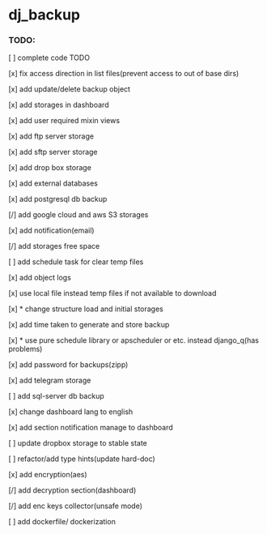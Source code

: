 # dj_backup

### TODO:

[ ] complete code TODO

[x] fix access direction in list files(prevent access to out of base dirs)

[x] add update/delete backup object

[x] add storages in dashboard

[x] add user required mixin views

[x] add ftp server storage

[x] add sftp server storage

[x] add drop box storage

[x] add external databases

[x] add postgresql db backup

[/] add google cloud and aws S3 storages

[x] add notification(email)

[/] add storages free space

[ ] add schedule task for clear temp files

[x] add object logs

[x] use local file instead temp files if not available to download

[x] * change structure load and initial storages

[x] add time taken to generate and store backup

[x] * use pure schedule library or apscheduler or etc. instead django_q(has problems)

[x] add password for backups(zipp)

[x] add telegram storage

[ ] add sql-server db  backup

[x] change dashboard lang to english

[x] add section notification manage to dashboard

[ ] update dropbox storage to stable state

[ ] refactor/add type hints(update hard-doc)

[x] add encryption(aes)

[/] add decryption section(dashboard)

[/] add enc keys collector(unsafe mode)

[ ] add dockerfile/ dockerization



 